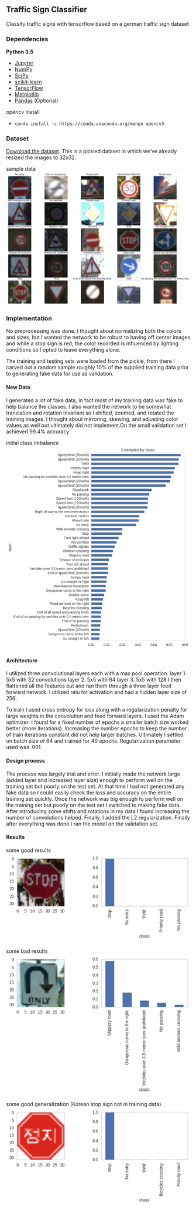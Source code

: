 ## Traffic Sign Classifier

Classify traffic signs with tensorflow based on a german traffic sign dataset

### Dependencies
**Python 3.5** 

- [Jupyter](http://jupyter.org/)
- [NumPy](http://www.numpy.org/)
- [SciPy](https://www.scipy.org/)
- [scikit-learn](http://scikit-learn.org/)
- [TensorFlow](http://tensorflow.org)
- [Matplotlib](http://matplotlib.org/)
- [Pandas](http://pandas.pydata.org/) (Optional)

opencv install
- `conda install -c https://conda.anaconda.org/menpo opencv3`

### Dataset

[Download the dataset](https://d17h27t6h515a5.cloudfront.net/topher/2016/November/581faac4_traffic-signs-data/traffic-signs-data.zip). This is a pickled dataset in which we've already resized the images to 32x32.

sample data
![](output_images/data.png)

### Implementation

No preprocessing was done. I thought about normalizing both the colors and sizes, but I wanted the network to be robust to having off center images and while a stop sign is red, the color recorded is influenced by lighting conditions so I opted to leave everything alone.

The training and testing sets were loaded from the pickle, from there I carved out a random sample roughly 10% of the supplied training data prior to generating fake data for use as validation.

#### New Data

I generated a lot of fake data, in fact most of my training data was fake to help balance the classes. I also wanted the network to be somewhat translation and rotation invariant so I shifted, zoomed, and rotated the training images. I thought about mirroring, skewing, and adjusting color values as well but ultimately did not implement.On the small validation set I achieved 99.4% accuracy

initial class imbalance
![](output_images/class_balance.png)

#### Architecture
I utilized three convolutional layers each with a max pool operation. layer 1. 5x5 with 32 convolutions layer 2. 5x5 with 64 layer 3. 5x5 with 128
I then flattened all the features out and ran them through a three layer feed forward network. I utilized relu for activation and had a hidden layer size of 256.

To train I used cross entropy for loss along with a regularization penalty for large weights in the convolution and feed forward layers. I used the Adam optimizer. I found for a fixed number of epochs a smaller batch size worked better (more iterations). Increasing the number epochs to keep the number of train iterations constant did not help larger batches. Ultimately I settled on batch size of 64 and trained for 40 epochs. Regularization parameter used was .001.

#### Design process
The process was largely trial and error. I initially made the network large (added layer and increased layer size) enough to perform well on the training set but poorly on the test set. At that time I had not generated any fake data so I could easily check the loss and accuracy on the entire training set quickly. Once the network was big enough to perform well on the training set but poorly on the test set I switched to making fake data. After introducing some shifts and rotations in my data I found increasing the number of convolutions helped. Finally, I added the L2 regularization. Finally after everything was done I ran the model on the validation set.

#### Results

some good results
![](output_images/good_result.png)

some bad results
![](output_images/bad_result.png)

some good generalization (Korean stop sign not in training data)
![](output_images/totally_new_result.png)
